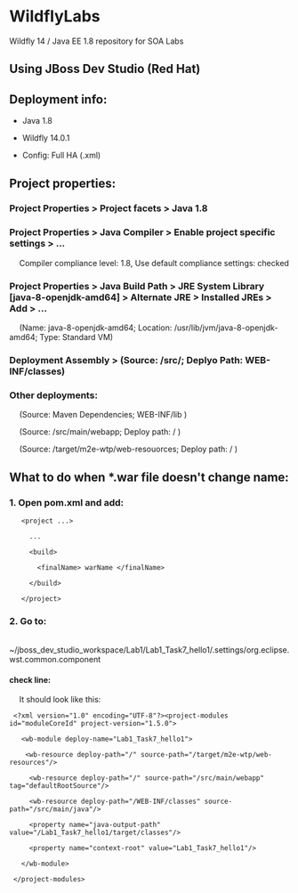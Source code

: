 # WildflyLabs
Wildfly 14 / Java EE 1.8 repository for SOA Labs

## Using JBoss Dev Studio (Red Hat)

## Deployment info: 
  
 - Java 1.8 
 
 - Wildfly 14.0.1 
 
 - Config: Full HA (.xml) 
 
  
## Project properties: 
  
### Project Properties > Project facets > Java 1.8 
 
### Project Properties > Java Compiler > Enable project specific settings > ... 
 
   Compiler compliance level: 1.8, Use default compliance settings: checked 
 
### Project Properties > Java Build Path > JRE System Library [java-8-openjdk-amd64] > Alternate JRE > Installed JREs > Add > ... 
 
   (Name: java-8-openjdk-amd64; Location: /usr/lib/jvm/java-8-openjdk-amd64; Type: Standard VM) 
 
### Deployment Assembly > (Source: /src/; Deplyo Path: WEB-INF/classes) 
 
### Other deployments: 
 
   (Source: Maven Dependencies; WEB-INF/lib ) 
 
   (Source: /src/main/webapp; Deploy path: / ) 
 
   (Source: /target/m2e-wtp/web-resouorces; Deploy path: / ) 
 
  
## What to do when *.war file doesn't change name: 
  
### 1. Open pom.xml and add: 
```
   <project ...> 
 
     ... 
 
     <build> 
 
       <finalName> warName </finalName> 
 
     </build> 
 
   </project> 
``` 
### 2. Go to: 
 
   ~/jboss_dev_studio_workspace/Lab1/Lab1_Task7_hello1/.settings/org.eclipse.wst.common.component 
 
#### check line: <wb-module deploy-name="hello1"> 
 
   It should look like this: 
 

```
 <?xml version="1.0" encoding="UTF-8"?><project-modules id="moduleCoreId" project-version="1.5.0"> 
 
   <wb-module deploy-name="Lab1_Task7_hello1"> 
 
    <wb-resource deploy-path="/" source-path="/target/m2e-wtp/web-resources"/> 
 
     <wb-resource deploy-path="/" source-path="/src/main/webapp" tag="defaultRootSource"/> 
 
     <wb-resource deploy-path="/WEB-INF/classes" source-path="/src/main/java"/> 
 
     <property name="java-output-path" value="/Lab1_Task7_hello1/target/classes"/> 
 
     <property name="context-root" value="Lab1_Task7_hello1"/> 
 
   </wb-module> 
 
 </project-modules> 
```

